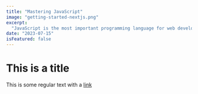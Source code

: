 ```yaml
--- 
title: "Mastering JavaScript"
image: "getting-started-nextjs.png"
excerpt:
  "JavaScript is the most important programming language for web development. You probably don't know it well enough!"
date: "2023-07-15"
isFeatured: false
---
```


# This is a title

This is some regular text with a [link](https://google.com)